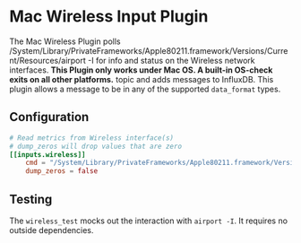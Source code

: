 # Mac Wireless Input Plugin

The Mac Wireless Plugin polls /System/Library/PrivateFrameworks/Apple80211.framework/Versions/Current/Resources/airport -I for info and status on the Wireless network interfaces.
**This Plugin only works under Mac OS. A built-in OS-check exits on all other platforms.**
topic and adds messages to InfluxDB. This plugin allows a message to be in any of the supported `data_format` types.

## Configuration

```toml
# Read metrics from Wireless interface(s)
# dump_zeros will drop values that are zero
[[inputs.wireless]]
    cmd = "/System/Library/PrivateFrameworks/Apple80211.framework/Versions/Current/Resources/airport -I"
    dump_zeros = false
```

## Testing
The `wireless_test` mocks out the interaction with `airport -I`. It requires no outside dependencies.
